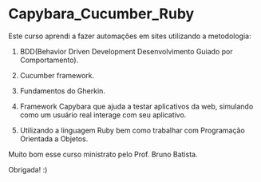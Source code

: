 # Capybara_Cucumber_Ruby

Este curso aprendi a fazer automações em sites utilizando a metodologia:

1) BDD(Behavior Driven Development Desenvolvimento Guiado por Comportamento).

2) Cucumber framework. 

3) Fundamentos do Gherkin.

4) Framework Capybara que ajuda a testar aplicativos da web, simulando como um usuário real interage com seu aplicativo. 

5) Utilizando a linguagem Ruby bem como trabalhar com Programação Orientada a Objetos.

Muito bom esse curso ministrato pelo Prof. Bruno Batista.

Obrigada! :)
